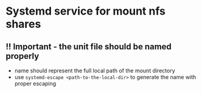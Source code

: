 # Systemd service for mount nfs shares

## !! Important - the unit file should be named properly
- name should represent the full local path of the mount directory
- use `systemd-escape <path-to-the-local-dir>` to generate the name with proper escaping
